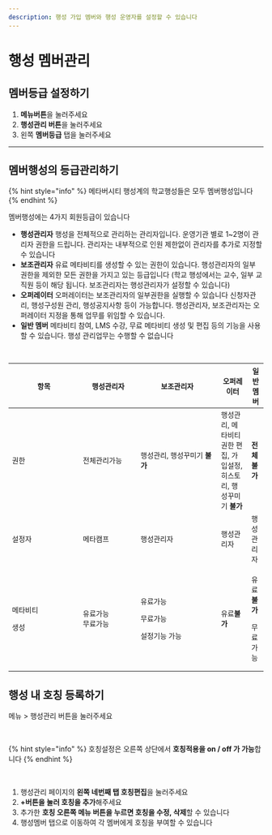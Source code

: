 ```yaml
---
description: 행성 가입 멤버와 행성 운영자를 설정할 수 있습니다
---
```


# 행성 멤버관리

## 멤버등급 설정하기

1. **메뉴버튼**을 눌러주세요
2. **행성관리 버튼**을 눌러주세요
3. 왼쪽 **멤버등급** 탭을 눌러주세요



***

## 멤버행성의 등급관리하기&#x20;

{% hint style="info" %}
메타버시티 행성계의 학교행성들은 모두 멤버행성입니다
{% endhint %}

멤버행성에는 4가지 회원등급이 있습니다&#x20;

* **행성관리자**  행성을 전체적으로 관리하는 관리자입니다. 운영기관 별로 1\~2명이 관리자 권한을 드립니다. 관리자는 내부적으로 인원 제한없이 관리자를 추가로 지정할 수 있습니다
* **보조관리자**  유료 메타비티를 생성할 수 있는 권한이 있습니다. 행성관리자의 일부 권한을 제외한 모든 권한을 가지고 있는 등급입니다 (학교 행성에서는 교수, 일부 교직원 등이 해당 됩니다. 보조관리자는 행성관리자가 설정할 수 있습니다)
* **오퍼레이터**  오퍼레이터는 보조관리자의 일부권한을 실행할 수 있습니다 신청자관리, 행성구성원 관리, 행성공지사항 등이 가능합니다.  행성관리자, 보조관리자는 오퍼레이터 지정을 통해 업무를 위임할 수 있습니다.
* **일반 멤버** 메타비티 참여, LMS 수강, 무료 메타비티 생성 및 편집 등의 기능을 사용 할 수 있습니다. 행성 관리업무는 수행할 수 없습니다

<figure><img src="../../../../../.gitbook/assets/스크린샷 2023-11-20 오후 8.13.03.png" alt=""><figcaption></figcaption></figure>

<table><thead><tr><th width="126">항목</th><th width="100">행성관리자</th><th width="145">보조관리자</th><th>오퍼레이터</th><th>일반멤버</th></tr></thead><tbody><tr><td>권한</td><td>전체관리가능</td><td>행성관리, 행성꾸미기 <strong>불가</strong></td><td>행성관리, 메타비티 권한 편집, 가입설정, 히스토리, 행성꾸미기 <strong>불가</strong></td><td><strong>전체 불가</strong></td></tr><tr><td>설정자</td><td>메타캠프</td><td>행성관리자</td><td>행성관리자</td><td>행성관리자</td></tr><tr><td><p>메타비티</p><p>생성</p></td><td>유료가능<br>무료가능</td><td><p>유료가능</p><p>무료가능</p><p>설정기능 가능</p></td><td>유료<strong>불가</strong></td><td><p>유료<strong>불가</strong></p><p>무료가능</p></td></tr></tbody></table>





## 행성 내 호칭 등록하기&#x20;

메뉴 > 행성관리 버튼을 눌러주세요&#x20;

<figure><img src="../../../../../.gitbook/assets/행성관리.png" alt=""><figcaption></figcaption></figure>

{% hint style="info" %}
호칭설정은 오른쪽 상단에서 **호칭적용을 on / off 가 가능**합니다&#x20;
{% endhint %}

<figure><img src="../../../../../.gitbook/assets/스크린샷 2024-04-16 오전 12.00.10.png" alt=""><figcaption></figcaption></figure>

1. 행성관리 페이지의 **왼쪽 네번째 탭 호칭편집**을 눌러주세요&#x20;
2. **+버튼을 눌러 호칭을 추가**해주세요 &#x20;
3. 추가한 **호칭 오른쪽 메뉴 버튼을 누르면 호칭을 수정, 삭제**할 수 있습니다
4. 행성멤버 탭으로 이동하여 각 멤버에게 호칭을 부여할 수 있습니다



<figure><img src="../../../../../.gitbook/assets/스크린샷 2024-04-16 오전 12.00.22.png" alt=""><figcaption></figcaption></figure>
